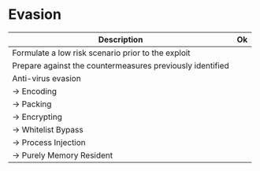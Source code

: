 # Evasion

| Description                                                            | Ok |
| ---------------------------------------------------------------------- | -- |
| Formulate a low risk scenario prior to the exploit | |
| Prepare against the countermeasures previously identified | |
| Anti-virus evasion | |
| &rarr; Encoding | |
| &rarr; Packing | |
| &rarr; Encrypting | |
| &rarr; Whitelist Bypass | |
| &rarr; Process Injection | |
| &rarr; Purely Memory Resident | |
